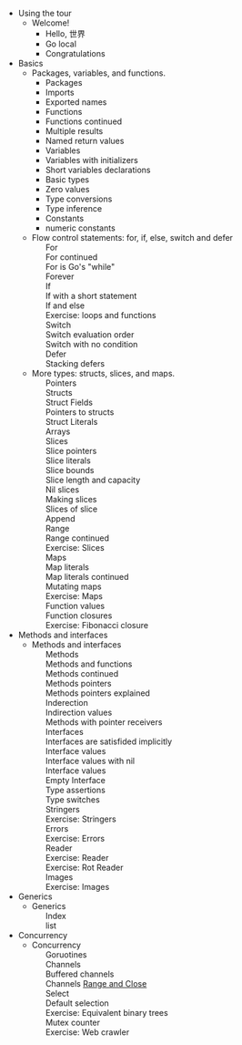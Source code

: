 <div>
    <ul>
        <li>
            <span>Using the tour</span>
            <ul>
                <li>
                    <span>Welcome!</span>
                    <ul>
                        <li >
                            <a id="home/src/github.com/gocoderpro/tour/_01_welcome/_01_hello" onclick="lessonOpen(this.id)">Hello, 世界</a>
                        </li>
						<li>
                            <a id="home/src/github.com/gocoderpro/tour/_01_welcome/_02_webassembly" onclick="lessonOpen(this.id)"  title="Complete the prior lesson to continue here">Go local</a>
                        </li>
						<li>
                            <a id="home/src/github.com/gocoderpro/tour/_01_welcome/_03_congratulations" onclick="lessonOpen(this.id)" class="greyedOut" title="Complete the prior lesson to continue here" lastLesson>Congratulations</a>
                        </li>
                    </ul>
                </li>
            </ul>
        </li><li ng-repeat="m in toc.modules" class="toc-module ng-scope" id="toc-m-basics">
            <span class="ng-binding">Basics</span>
            <ul>
                <li ng-repeat="l in m.lessons" class="toc-lesson ng-scope active" id="toc-l-basics" ng-class="{active: l==params.lessonId}">
                    <span ng-click="toggleLesson(l)" class="ng-binding">Packages, variables, and functions.</span>
                    <ul>
                        <li ng-repeat="p in m.lesson[l].Pages" class="toc-page ng-scope" ng-class="{active: l==params.lessonId &amp;&amp; $index+1==params.pageNumber}">
                            <a id="home/src/github.com/gocoderpro/tour/_02_basics/_01_packages" onclick="lessonOpen(this.id)">Packages</a>
                        </li><li ng-repeat="p in m.lesson[l].Pages" class="toc-page ng-scope" ng-class="{active: l==params.lessonId &amp;&amp; $index+1==params.pageNumber}">
                            <a id="home/src/github.com/gocoderpro/tour/_02_basics/_02_imports" onclick="lessonOpen(this.id)">Imports</a>
                        </li><li ng-repeat="p in m.lesson[l].Pages" class="toc-page ng-scope" ng-class="{active: l==params.lessonId &amp;&amp; $index+1==params.pageNumber}">
                            <a id="home/src/github.com/gocoderpro/tour/_02_basics/_03_exported-names" onclick="lessonOpen(this.id)">Exported names</a>
                        </li><li ng-repeat="p in m.lesson[l].Pages" class="toc-page ng-scope" ng-class="{active: l==params.lessonId &amp;&amp; $index+1==params.pageNumber}">
                            <a id="home/src/github.com/gocoderpro/tour/_02_basics/_04_functions" onclick="lessonOpen(this.id)">Functions</a>
                        </li><li ng-repeat="p in m.lesson[l].Pages" class="toc-page ng-scope" ng-class="{active: l==params.lessonId &amp;&amp; $index+1==params.pageNumber}">
                            <a id="home/src/github.com/gocoderpro/tour/_02_basics/_05_functions-continued" onclick="lessonOpen(this.id)">Functions continued</a>
                        </li><li ng-repeat="p in m.lesson[l].Pages" class="toc-page ng-scope" ng-class="{active: l==params.lessonId &amp;&amp; $index+1==params.pageNumber}">
                            <a id="home/src/github.com/gocoderpro/tour/_02_basics/_06_multiple-results" onclick="lessonOpen(this.id)">Multiple results</a>
                        </li><li ng-repeat="p in m.lesson[l].Pages" class="toc-page ng-scope" ng-class="{active: l==params.lessonId &amp;&amp; $index+1==params.pageNumber}">
                            <a id="home/src/github.com/gocoderpro/tour/_02_basics/_07_named-results" onclick="lessonOpen(this.id)">Named return values</a>
                        </li><li ng-repeat="p in m.lesson[l].Pages" class="toc-page ng-scope" ng-class="{active: l==params.lessonId &amp;&amp; $index+1==params.pageNumber}">
                            <a id="home/src/github.com/gocoderpro/tour/_02_basics/_08_variables" onclick="lessonOpen(this.id)">Variables</a>
                        </li><li ng-repeat="p in m.lesson[l].Pages" class="toc-page ng-scope" ng-class="{active: l==params.lessonId &amp;&amp; $index+1==params.pageNumber}">
                            <a id="home/src/github.com/gocoderpro/tour/_02_basics/_09_variables-with-initializers" onclick="lessonOpen(this.id)">Variables with initializers</a>
                        </li><li ng-repeat="p in m.lesson[l].Pages" class="toc-page ng-scope active" ng-class="{active: l==params.lessonId &amp;&amp; $index+1==params.pageNumber}">
                            <a id="home/src/github.com/gocoderpro/tour/_02_basics/_10_short-variable-declarations" onclick="lessonOpen(this.id)">Short variables declarations</a>
                        </li><li ng-repeat="p in m.lesson[l].Pages" class="toc-page ng-scope" ng-class="{active: l==params.lessonId &amp;&amp; $index+1==params.pageNumber}">
                            <a id="home/src/github.com/gocoderpro/tour/_02_basics/_11_basic-types" onclick="lessonOpen(this.id)">Basic types</a>
                        </li><li ng-repeat="p in m.lesson[l].Pages" class="toc-page ng-scope" ng-class="{active: l==params.lessonId &amp;&amp; $index+1==params.pageNumber}">
                            <a id="home/src/github.com/gocoderpro/tour/_02_basics/_12_zero" onclick="lessonOpen(this.id)">Zero values</a>
                        </li><li ng-repeat="p in m.lesson[l].Pages" class="toc-page ng-scope" ng-class="{active: l==params.lessonId &amp;&amp; $index+1==params.pageNumber}">
                            <a id="home/src/github.com/gocoderpro/tour/_02_basics/_13_type-conversions" onclick="lessonOpen(this.id)">Type conversions</a>
                        </li><li ng-repeat="p in m.lesson[l].Pages" class="toc-page ng-scope" ng-class="{active: l==params.lessonId &amp;&amp; $index+1==params.pageNumber}">
                            <a id="home/src/github.com/gocoderpro/tour/_02_basics/_14_type-inference" onclick="lessonOpen(this.id)">Type inference</a>
                        </li><li ng-repeat="p in m.lesson[l].Pages" class="toc-page ng-scope" ng-class="{active: l==params.lessonId &amp;&amp; $index+1==params.pageNumber}">
                            <a id="home/src/github.com/gocoderpro/tour/_02_basics/_15_constants" onclick="lessonOpen(this.id)">Constants</a>
                        </li><li ng-repeat="p in m.lesson[l].Pages" class="toc-page ng-scope" ng-class="{active: l==params.lessonId &amp;&amp; $index+1==params.pageNumber}">
                            <a id="home/src/github.com/gocoderpro/tour/_02_basics/_16_numeric-constants" onclick="lessonOpen(this.id)">numeric constants</a>
                        </li>
                    </ul>
                </li>
                <li ng-repeat="l in m.lessons" class="toc-lesson ng-scope" id="toc-l-flowcontrol" ng-class="{active: l==params.lessonId}">
                    <span ng-click="toggleLesson(l)" class="ng-binding">Flow control statements: for, if, else, switch and defer</span>
                    <ul>
                       <li ng-repeat="p in m.lesson[l].Pages" class="toc-page ng-scope" ng-class="{active: l==params.lessonId &amp;&amp; $index+1==params.pageNumber}" style="display: block;">
                            <a id="home/src/github.com/gocoderpro/tour/_03_flowcontrol/_01_for" onclick="lessonOpen(this.id)" class="greyedOut">For</a>
                        </li><li ng-repeat="p in m.lesson[l].Pages" class="toc-page ng-scope" ng-class="{active: l==params.lessonId &amp;&amp; $index+1==params.pageNumber}" style="display: block;">
                            <a id="home/src/github.com/gocoderpro/tour/_03_flowcontrol/_02_for-continued" onclick="lessonOpen(this.id)" class="greyedOut">For continued</a>
                        </li><li ng-repeat="p in m.lesson[l].Pages" class="toc-page ng-scope" ng-class="{active: l==params.lessonId &amp;&amp; $index+1==params.pageNumber}" style="display: block;">
                            <a id="home/src/github.com/gocoderpro/tour/_03_flowcontrol/_03_for-is-gos-while" onclick="lessonOpen(this.id)" class="greyedOut">For is Go's "while"</a>
                        </li><li ng-repeat="p in m.lesson[l].Pages" class="toc-page ng-scope" ng-class="{active: l==params.lessonId &amp;&amp; $index+1==params.pageNumber}" style="display: block;">
                            <a id="home/src/github.com/gocoderpro/tour/_03_flowcontrol/_04_forever" onclick="lessonOpen(this.id)" class="greyedOut">Forever</a>
                        </li><li ng-repeat="p in m.lesson[l].Pages" class="toc-page ng-scope" ng-class="{active: l==params.lessonId &amp;&amp; $index+1==params.pageNumber}" style="display: block;">
                            <a id="home/src/github.com/gocoderpro/tour/_03_flowcontrol/_05_if" onclick="lessonOpen(this.id)" class="greyedOut">If</a>
                        </li><li ng-repeat="p in m.lesson[l].Pages" class="toc-page ng-scope" ng-class="{active: l==params.lessonId &amp;&amp; $index+1==params.pageNumber}" style="display: block;">
                            <a id="home/src/github.com/gocoderpro/tour/_03_flowcontrol/_06_if-with-a-short-statement" onclick="lessonOpen(this.id)" class="greyedOut">If with a short statement</a>
                        </li><li ng-repeat="p in m.lesson[l].Pages" class="toc-page ng-scope" ng-class="{active: l==params.lessonId &amp;&amp; $index+1==params.pageNumber}" style="display: block;">
                            <a id="home/src/github.com/gocoderpro/tour/_03_flowcontrol/_07_if-and-else" onclick="lessonOpen(this.id)" class="greyedOut">If and else</a>
                        </li><li ng-repeat="p in m.lesson[l].Pages" class="toc-page ng-scope" ng-class="{active: l==params.lessonId &amp;&amp; $index+1==params.pageNumber}" style="display: block;">
                            <a id="home/src/github.com/gocoderpro/tour/_03_flowcontrol/_08_exercise-loops-and-functions" onclick="lessonOpen(this.id)" class="greyedOut">Exercise: loops and functions</a>
                        </li><li ng-repeat="p in m.lesson[l].Pages" class="toc-page ng-scope" ng-class="{active: l==params.lessonId &amp;&amp; $index+1==params.pageNumber}" style="display: block;">
                            <a id="home/src/github.com/gocoderpro/tour/_03_flowcontrol/_09_switch" onclick="lessonOpen(this.id)" class="greyedOut">Switch</a>
                        </li><li ng-repeat="p in m.lesson[l].Pages" class="toc-page ng-scope" ng-class="{active: l==params.lessonId &amp;&amp; $index+1==params.pageNumber}" style="display: block;">
                            <a id="home/src/github.com/gocoderpro/tour/_03_flowcontrol/_10_switch-evaluation-order" onclick="lessonOpen(this.id)" class="greyedOut">Switch evaluation order</a>
                        </li><li ng-repeat="p in m.lesson[l].Pages" class="toc-page ng-scope" ng-class="{active: l==params.lessonId &amp;&amp; $index+1==params.pageNumber}" style="display: block;">
                            <a id="home/src/github.com/gocoderpro/tour/_03_flowcontrol/_11_switch-with-no-condition" onclick="lessonOpen(this.id)" class="greyedOut">Switch with no condition</a>
                        </li><li ng-repeat="p in m.lesson[l].Pages" class="toc-page ng-scope" ng-class="{active: l==params.lessonId &amp;&amp; $index+1==params.pageNumber}" style="display: block;">
                            <a id="home/src/github.com/gocoderpro/tour/_03_flowcontrol/_12_defer" onclick="lessonOpen(this.id)" class="greyedOut">Defer</a>
                        </li><li ng-repeat="p in m.lesson[l].Pages" class="toc-page ng-scope" ng-class="{active: l==params.lessonId &amp;&amp; $index+1==params.pageNumber}" style="display: block;">
                            <a id="home/src/github.com/gocoderpro/tour/_03_flowcontrol/_13_defer-multi" onclick="lessonOpen(this.id)" class="greyedOut">Stacking defers</a>
                        </li>
                    </ul>
                </li>
                <li ng-repeat="l in m.lessons" class="toc-lesson ng-scope" id="toc-l-moretypes" ng-class="{active: l==params.lessonId}">
                    <span ng-click="toggleLesson(l)" class="ng-binding">More types: structs, slices, and maps.</span>
                    <ul>
                        <li ng-repeat="p in m.lesson[l].Pages" class="toc-page ng-scope" ng-class="{active: l==params.lessonId &amp;&amp; $index+1==params.pageNumber}" style="display: block;">
                            <a id="home/src/github.com/gocoderpro/tour/_04_moretypes/_01_pointers" onclick="lessonOpen(this.id)" class="greyedOut">Pointers</a>
                        </li><li ng-repeat="p in m.lesson[l].Pages" class="toc-page ng-scope" ng-class="{active: l==params.lessonId &amp;&amp; $index+1==params.pageNumber}" style="display: block;">
                            <a id="home/src/github.com/gocoderpro/tour/_04_moretypes/_02_structs" onclick="lessonOpen(this.id)" class="greyedOut">Structs</a>
                        </li><li ng-repeat="p in m.lesson[l].Pages" class="toc-page ng-scope" ng-class="{active: l==params.lessonId &amp;&amp; $index+1==params.pageNumber}" style="display: block;">
                            <a id="home/src/github.com/gocoderpro/tour/_04_moretypes/_03_struct-fields" onclick="lessonOpen(this.id)" class="greyedOut">Struct Fields</a>
                        </li><li ng-repeat="p in m.lesson[l].Pages" class="toc-page ng-scope" ng-class="{active: l==params.lessonId &amp;&amp; $index+1==params.pageNumber}" style="display: block;">
                            <a id="home/src/github.com/gocoderpro/tour/_04_moretypes/_04_struct-pointers" onclick="lessonOpen(this.id)" class="greyedOut">Pointers to structs</a>
                        </li><li ng-repeat="p in m.lesson[l].Pages" class="toc-page ng-scope" ng-class="{active: l==params.lessonId &amp;&amp; $index+1==params.pageNumber}" style="display: block;">
                            <a id="home/src/github.com/gocoderpro/tour/_04_moretypes/_05_struct-literals" onclick="lessonOpen(this.id)" class="greyedOut">Struct Literals</a>
                        </li><li ng-repeat="p in m.lesson[l].Pages" class="toc-page ng-scope" ng-class="{active: l==params.lessonId &amp;&amp; $index+1==params.pageNumber}" style="display: block;">
                            <a id="home/src/github.com/gocoderpro/tour/_04_moretypes/_06_arrays" onclick="lessonOpen(this.id)" class="greyedOut">Arrays</a>
                        </li><li ng-repeat="p in m.lesson[l].Pages" class="toc-page ng-scope" ng-class="{active: l==params.lessonId &amp;&amp; $index+1==params.pageNumber}" style="display: block;">
                            <a id="home/src/github.com/gocoderpro/tour/_04_moretypes/_07_slices" onclick="lessonOpen(this.id)" class="greyedOut">Slices</a>
                        </li><li ng-repeat="p in m.lesson[l].Pages" class="toc-page ng-scope" ng-class="{active: l==params.lessonId &amp;&amp; $index+1==params.pageNumber}" style="display: block;">
                            <a id="home/src/github.com/gocoderpro/tour/_04_moretypes/_08_slices-pointers" onclick="lessonOpen(this.id)" class="greyedOut">Slice pointers</a>
                        </li><li ng-repeat="p in m.lesson[l].Pages" class="toc-page ng-scope" ng-class="{active: l==params.lessonId &amp;&amp; $index+1==params.pageNumber}" style="display: block;">
                            <a id="home/src/github.com/gocoderpro/tour/_04_moretypes/_09_slice-literals" onclick="lessonOpen(this.id)" class="greyedOut">Slice literals</a>
                        </li><li ng-repeat="p in m.lesson[l].Pages" class="toc-page ng-scope" ng-class="{active: l==params.lessonId &amp;&amp; $index+1==params.pageNumber}" style="display: block;">
                            <a id="home/src/github.com/gocoderpro/tour/_04_moretypes/_10_slice-bounds" onclick="lessonOpen(this.id)" class="greyedOut">Slice bounds</a>
                        </li><li ng-repeat="p in m.lesson[l].Pages" class="toc-page ng-scope" ng-class="{active: l==params.lessonId &amp;&amp; $index+1==params.pageNumber}" style="display: block;">
                            <a id="home/src/github.com/gocoderpro/tour/_04_moretypes/_11_slice-len-cap" onclick="lessonOpen(this.id)" class="greyedOut">Slice length and capacity</a>
                        </li><li ng-repeat="p in m.lesson[l].Pages" class="toc-page ng-scope" ng-class="{active: l==params.lessonId &amp;&amp; $index+1==params.pageNumber}" style="display: block;">
                            <a id="home/src/github.com/gocoderpro/tour/_04_moretypes/_12_nil-slices" onclick="lessonOpen(this.id)" class="greyedOut">Nil slices</a>
                        </li><li ng-repeat="p in m.lesson[l].Pages" class="toc-page ng-scope" ng-class="{active: l==params.lessonId &amp;&amp; $index+1==params.pageNumber}" style="display: block;">
                            <a id="home/src/github.com/gocoderpro/tour/_04_moretypes/_013_making-slices" onclick="lessonOpen(this.id)" class="greyedOut">Making slices</a>
                        </li><li ng-repeat="p in m.lesson[l].Pages" class="toc-page ng-scope" ng-class="{active: l==params.lessonId &amp;&amp; $index+1==params.pageNumber}" style="display: block;">
                            <a id="home/src/github.com/gocoderpro/tour/_04_moretypes/_14_slices-of-slice" onclick="lessonOpen(this.id)" class="greyedOut">Slices of slice</a>
                        </li><li ng-repeat="p in m.lesson[l].Pages" class="toc-page ng-scope" ng-class="{active: l==params.lessonId &amp;&amp; $index+1==params.pageNumber}" style="display: block;">
                            <a id="home/src/github.com/gocoderpro/tour/_04_moretypes/_15_append" onclick="lessonOpen(this.id)" class="greyedOut">Append</a>
                        </li><li ng-repeat="p in m.lesson[l].Pages" class="toc-page ng-scope" ng-class="{active: l==params.lessonId &amp;&amp; $index+1==params.pageNumber}" style="display: block;">
                            <a id="home/src/github.com/gocoderpro/tour/_04_moretypes/_16_range" onclick="lessonOpen(this.id)" class="greyedOut">Range</a>
                        </li><li ng-repeat="p in m.lesson[l].Pages" class="toc-page ng-scope" ng-class="{active: l==params.lessonId &amp;&amp; $index+1==params.pageNumber}" style="display: block;">
                            <a id="home/src/github.com/gocoderpro/tour/_04_moretypes/_17_range-continued" onclick="lessonOpen(this.id)" class="greyedOut">Range continued</a>
                        </li><li ng-repeat="p in m.lesson[l].Pages" class="toc-page ng-scope" ng-class="{active: l==params.lessonId &amp;&amp; $index+1==params.pageNumber}" style="display: block;">
                            <a id="home/src/github.com/gocoderpro/tour/_04_moretypes/_18_exercise-slices" onclick="lessonOpen(this.id)" class="greyedOut">Exercise: Slices</a>
                        </li><li ng-repeat="p in m.lesson[l].Pages" class="toc-page ng-scope" ng-class="{active: l==params.lessonId &amp;&amp; $index+1==params.pageNumber}" style="display: block;">
                            <a id="home/src/github.com/gocoderpro/tour/_04_moretypes/_19_maps" onclick="lessonOpen(this.id)" class="greyedOut">Maps</a>
                        </li><li ng-repeat="p in m.lesson[l].Pages" class="toc-page ng-scope" ng-class="{active: l==params.lessonId &amp;&amp; $index+1==params.pageNumber}" style="display: block;">
                            <a id="home/src/github.com/gocoderpro/tour/_04_moretypes/_20_map-literals" onclick="lessonOpen(this.id)" class="greyedOut">Map literals</a>
                        </li><li ng-repeat="p in m.lesson[l].Pages" class="toc-page ng-scope" ng-class="{active: l==params.lessonId &amp;&amp; $index+1==params.pageNumber}" style="display: block;">
                            <a id="home/src/github.com/gocoderpro/tour/_04_moretypes/_21_map-literals-continued" onclick="lessonOpen(this.id)" class="greyedOut">Map literals continued</a>
                        </li><li ng-repeat="p in m.lesson[l].Pages" class="toc-page ng-scope" ng-class="{active: l==params.lessonId &amp;&amp; $index+1==params.pageNumber}" style="display: block;">
                            <a id="home/src/github.com/gocoderpro/tour/_04_moretypes/_22_mutating-maps" onclick="lessonOpen(this.id)" class="greyedOut">Mutating maps</a>
                        </li><li ng-repeat="p in m.lesson[l].Pages" class="toc-page ng-scope" ng-class="{active: l==params.lessonId &amp;&amp; $index+1==params.pageNumber}" style="display: block;">
                            <a id="home/src/github.com/gocoderpro/tour/_04_moretypes/_23_exercise-maps" onclick="lessonOpen(this.id)" class="greyedOut">Exercise: Maps</a>
                        </li><li ng-repeat="p in m.lesson[l].Pages" class="toc-page ng-scope" ng-class="{active: l==params.lessonId &amp;&amp; $index+1==params.pageNumber}" style="display: block;">
                            <a id="home/src/github.com/gocoderpro/tour/_04_moretypes/_24_function-values" onclick="lessonOpen(this.id)" class="greyedOut">Function values</a>
                        </li><li ng-repeat="p in m.lesson[l].Pages" class="toc-page ng-scope" ng-class="{active: l==params.lessonId &amp;&amp; $index+1==params.pageNumber}" style="display: block;">
                            <a id="home/src/github.com/gocoderpro/tour/_04_moretypes/_25_function closures" onclick="lessonOpen(this.id)" class="greyedOut">Function closures</a>
                        </li><li ng-repeat="p in m.lesson[l].Pages" class="toc-page ng-scope" ng-class="{active: l==params.lessonId &amp;&amp; $index+1==params.pageNumber}" style="display: block;">
                            <a id="home/src/github.com/gocoderpro/tour/_04_moretypes/_26_exercise-fibonacci-closure" onclick="lessonOpen(this.id)" class="greyedOut">Exercise: Fibonacci closure</a>
                        </li>
                    </ul>
                </li>
            </ul>
        </li><li ng-repeat="m in toc.modules" class="toc-module ng-scope" id="toc-m-methods">
            <span class="ng-binding">Methods and interfaces</span>
            <ul>
                <!-- ngRepeat: l in m.lessons --><li ng-repeat="l in m.lessons" class="toc-lesson ng-scope" id="toc-l-methods" ng-class="{active: l==params.lessonId}">
                    <span ng-click="toggleLesson(l)" class="ng-binding">Methods and interfaces</span>
                    <ul>
                        <li ng-repeat="p in m.lesson[l].Pages" class="toc-page ng-scope" ng-class="{active: l==params.lessonId &amp;&amp; $index+1==params.pageNumber}" style="display: block;">
                            <a id="home/src/github.com/gocoderpro/tour/_05_methods/_01_methods" onclick="lessonOpen(this.id)" class="greyedOut">Methods</a>
                        </li><li ng-repeat="p in m.lesson[l].Pages" class="toc-page ng-scope" ng-class="{active: l==params.lessonId &amp;&amp; $index+1==params.pageNumber}" style="display: block;">
                            <a id="home/src/github.com/gocoderpro/tour/_05_methods/_02_methods-funcs" onclick="lessonOpen(this.id)" class="greyedOut">Methods and functions</a>
                        </li><li ng-repeat="p in m.lesson[l].Pages" class="toc-page ng-scope" ng-class="{active: l==params.lessonId &amp;&amp; $index+1==params.pageNumber}" style="display: block;">
                            <a id="home/src/github.com/gocoderpro/tour/_05_methods/_03_methods-continued" onclick="lessonOpen(this.id)" class="greyedOut">Methods continued</a>
                        </li><li ng-repeat="p in m.lesson[l].Pages" class="toc-page ng-scope" ng-class="{active: l==params.lessonId &amp;&amp; $index+1==params.pageNumber}" style="display: block;">
                            <a id="home/src/github.com/gocoderpro/tour/_05_methods/_04_methods-pointers" onclick="lessonOpen(this.id)" class="greyedOut">Methods pointers</a>
                        </li><li ng-repeat="p in m.lesson[l].Pages" class="toc-page ng-scope" ng-class="{active: l==params.lessonId &amp;&amp; $index+1==params.pageNumber}" style="display: block;">
                            <a id="home/src/github.com/gocoderpro/tour/_05_methods/_05_methods-pointers-explained" onclick="lessonOpen(this.id)" class="greyedOut">Methods pointers explained</a>
                        </li><li ng-repeat="p in m.lesson[l].Pages" class="toc-page ng-scope" ng-class="{active: l==params.lessonId &amp;&amp; $index+1==params.pageNumber}" style="display: block;">
                            <a id="home/src/github.com/gocoderpro/tour/_05_methods/_06_indirection" onclick="lessonOpen(this.id)" class="greyedOut">Inderection</a>
                        </li><li ng-repeat="p in m.lesson[l].Pages" class="toc-page ng-scope" ng-class="{active: l==params.lessonId &amp;&amp; $index+1==params.pageNumber}" style="display: block;">
                            <a id="home/src/github.com/gocoderpro/tour/_05_methods/_07_indirection-values" onclick="lessonOpen(this.id)" class="greyedOut">Indirection values</a>
                        </li><li ng-repeat="p in m.lesson[l].Pages" class="toc-page ng-scope" ng-class="{active: l==params.lessonId &amp;&amp; $index+1==params.pageNumber}" style="display: block;">
                            <a id="home/src/github.com/gocoderpro/tour/_05_methods/_08_methods-with-pointer-receivers" onclick="lessonOpen(this.id)" class="greyedOut">Methods with pointer receivers</a>
                        </li><li ng-repeat="p in m.lesson[l].Pages" class="toc-page ng-scope" ng-class="{active: l==params.lessonId &amp;&amp; $index+1==params.pageNumber}" style="display: block;">
                            <a id="home/src/github.com/gocoderpro/tour/_05_methods/_09_interfaces" onclick="lessonOpen(this.id)" class="greyedOut">Interfaces</a>
                        </li><li ng-repeat="p in m.lesson[l].Pages" class="toc-page ng-scope" ng-class="{active: l==params.lessonId &amp;&amp; $index+1==params.pageNumber}" style="display: block;">
                            <a id="home/src/github.com/gocoderpro/tour/_05_methods/_10_interfaces-are-satisfied-implicitly" onclick="lessonOpen(this.id)" class="greyedOut">Interfaces are satisfided implicitly</a>
                        </li><li ng-repeat="p in m.lesson[l].Pages" class="toc-page ng-scope" ng-class="{active: l==params.lessonId &amp;&amp; $index+1==params.pageNumber}" style="display: block;">
                            <a id="home/src/github.com/gocoderpro/tour/_05_methods/_11_interface-values" onclick="lessonOpen(this.id)" class="greyedOut">Interface values</a>
                        </li><li ng-repeat="p in m.lesson[l].Pages" class="toc-page ng-scope" ng-class="{active: l==params.lessonId &amp;&amp; $index+1==params.pageNumber}" style="display: block;">
                            <a id="home/src/github.com/gocoderpro/tour/_05_methods/_12_interface-values-with-nil" onclick="lessonOpen(this.id)" class="greyedOut">Interface values with nil</a>
                        </li><li ng-repeat="p in m.lesson[l].Pages" class="toc-page ng-scope" ng-class="{active: l==params.lessonId &amp;&amp; $index+1==params.pageNumber}" style="display: block;">
                            <a id="home/src/github.com/gocoderpro/tour/_05_methods/_13_nil-interface-values" onclick="lessonOpen(this.id)" class="greyedOut">Interface values</a>
                        </li><li ng-repeat="p in m.lesson[l].Pages" class="toc-page ng-scope" ng-class="{active: l==params.lessonId &amp;&amp; $index+1==params.pageNumber}" style="display: block;">
                            <a id="home/src/github.com/gocoderpro/tour/_05_methods/_14_empty-interface" onclick="lessonOpen(this.id)" class="greyedOut">Empty Interface</a>
                        </li><li ng-repeat="p in m.lesson[l].Pages" class="toc-page ng-scope" ng-class="{active: l==params.lessonId &amp;&amp; $index+1==params.pageNumber}" style="display: block;">
                            <a id="home/src/github.com/gocoderpro/tour/_05_methods/_15_type-assertions" onclick="lessonOpen(this.id)" class="greyedOut">Type assertions</a>
                        </li><li ng-repeat="p in m.lesson[l].Pages" class="toc-page ng-scope" ng-class="{active: l==params.lessonId &amp;&amp; $index+1==params.pageNumber}" style="display: block;">
                            <a id="home/src/github.com/gocoderpro/tour/_05_methods/_16_type-switches" onclick="lessonOpen(this.id)" class="greyedOut">Type switches</a>
                        </li><li ng-repeat="p in m.lesson[l].Pages" class="toc-page ng-scope" ng-class="{active: l==params.lessonId &amp;&amp; $index+1==params.pageNumber}" style="display: block;">
                            <a id="home/src/github.com/gocoderpro/tour/_05_methods/_17_stringers" onclick="lessonOpen(this.id)" class="greyedOut">Stringers</a>
                        </li><li ng-repeat="p in m.lesson[l].Pages" class="toc-page ng-scope" ng-class="{active: l==params.lessonId &amp;&amp; $index+1==params.pageNumber}" style="display: block;">
                            <a id="home/src/github.com/gocoderpro/tour/_05_methods/_18_exercise-stringers" onclick="lessonOpen(this.id)" class="greyedOut">Exercise: Stringers</a>
                        </li><li ng-repeat="p in m.lesson[l].Pages" class="toc-page ng-scope" ng-class="{active: l==params.lessonId &amp;&amp; $index+1==params.pageNumber}" style="display: block;">
                            <a id="home/src/github.com/gocoderpro/tour/_05_methods/_19_errors" onclick="lessonOpen(this.id)" class="greyedOut">Errors</a>
                        </li><li ng-repeat="p in m.lesson[l].Pages" class="toc-page ng-scope" ng-class="{active: l==params.lessonId &amp;&amp; $index+1==params.pageNumber}" style="display: block;">
                            <a id="home/src/github.com/gocoderpro/tour/_05_methods/_20_exercise-errors" onclick="lessonOpen(this.id)" class="greyedOut">Exercise: Errors</a>
                        </li><li ng-repeat="p in m.lesson[l].Pages" class="toc-page ng-scope" ng-class="{active: l==params.lessonId &amp;&amp; $index+1==params.pageNumber}" style="display: block;">
                            <a id="home/src/github.com/gocoderpro/tour/_05_methods/_21_reader" onclick="lessonOpen(this.id)" class="greyedOut">Reader</a>
                        </li><li ng-repeat="p in m.lesson[l].Pages" class="toc-page ng-scope" ng-class="{active: l==params.lessonId &amp;&amp; $index+1==params.pageNumber}" style="display: block;">
                            <a id="home/src/github.com/gocoderpro/tour/_05_methods/_22_exercise-reader" onclick="lessonOpen(this.id)" class="greyedOut">Exercise: Reader</a>
                        </li><li ng-repeat="p in m.lesson[l].Pages" class="toc-page ng-scope" ng-class="{active: l==params.lessonId &amp;&amp; $index+1==params.pageNumber}" style="display: block;">
                            <a id="home/src/github.com/gocoderpro/tour/_05_methods/_23_exercise-rot-reader" onclick="lessonOpen(this.id)" class="greyedOut">Exercise: Rot Reader</a>
                        </li><li ng-repeat="p in m.lesson[l].Pages" class="toc-page ng-scope" ng-class="{active: l==params.lessonId &amp;&amp; $index+1==params.pageNumber}" style="display: block;">
                            <a id="home/src/github.com/gocoderpro/tour/_05_methods/_24_images" onclick="lessonOpen(this.id)" class="greyedOut">Images</a>
                        </li><li ng-repeat="p in m.lesson[l].Pages" class="toc-page ng-scope" ng-class="{active: l==params.lessonId &amp;&amp; $index+1==params.pageNumber}" style="display: block;">
                            <a id="home/src/github.com/gocoderpro/tour/_05_methods/_25_exercise-images" onclick="lessonOpen(this.id)" class="greyedOut">Exercise: Images</a>
                        </li>
                    </ul>
                </li>
            </ul>
        </li><li ng-repeat="m in toc.modules" class="toc-module ng-scope" id="toc-m-generics">
            <span class="ng-binding">Generics</span>
            <ul>
                <!-- ngRepeat: l in m.lessons --><li ng-repeat="l in m.lessons" class="toc-lesson ng-scope" id="toc-l-generics" ng-class="{active: l==params.lessonId}">
                    <span ng-click="toggleLesson(l)" class="ng-binding">Generics</span>
                    <ul>
                        <li ng-repeat="p in m.lesson[l].Pages" class="toc-page ng-scope" ng-class="{active: l==params.lessonId &amp;&amp; $index+1==params.pageNumber}" style="display: block;">
                            <a id="home/src/github.com/gocoderpro/tour/_06_generics/_01_index" onclick="lessonOpen(this.id)" class="greyedOut">Index</a>
                        </li><li ng-repeat="p in m.lesson[l].Pages" class="toc-page ng-scope" ng-class="{active: l==params.lessonId &amp;&amp; $index+1==params.pageNumber}" style="display: block;">
                            <a id="home/src/github.com/gocoderpro/tour/_06_generics/_02_list" onclick="lessonOpen(this.id)" class="greyedOut">list</a>
                        </li>
                    </ul>
                </li>
            </ul>
        </li><li ng-repeat="m in toc.modules" class="toc-module ng-scope" id="toc-m-concurrency">
            <span class="ng-binding">Concurrency</span>
            <ul>
                <!-- ngRepeat: l in m.lessons --><li ng-repeat="l in m.lessons" class="toc-lesson ng-scope" id="toc-l-concurrency" ng-class="{active: l==params.lessonId}">
                    <span ng-click="toggleLesson(l)" class="ng-binding">Concurrency</span>
                    <ul>
                        <li ng-repeat="p in m.lesson[l].Pages" class="toc-page ng-scope" ng-class="{active: l==params.lessonId &amp;&amp; $index+1==params.pageNumber}" style="display: block;">
                            <a id="home/src/github.com/gocoderpro/tour/_07_concurrency/_01_goroutines" onclick="lessonOpen(this.id)" class="greyedOut">Goruotines</a>
                        </li><li ng-repeat="p in m.lesson[l].Pages" class="toc-page ng-scope" ng-class="{active: l==params.lessonId &amp;&amp; $index+1==params.pageNumber}" style="display: block;">
                            <a id="home/src/github.com/gocoderpro/tour/_07_concurrency/_02_channels" onclick="lessonOpen(this.id)" class="greyedOut">Channels</a>
                        </li><li ng-repeat="p in m.lesson[l].Pages" class="toc-page ng-scope" ng-class="{active: l==params.lessonId &amp;&amp; $index+1==params.pageNumber}" style="display: block;">
                            <a id="home/src/github.com/gocoderpro/tour/_07_concurrency/_03_buffered-channels" onclick="lessonOpen(this.id)" class="greyedOut">Buffered channels</a>
                        </li><li ng-repeat="p in m.lesson[l].Pages" class="toc-page ng-scope" ng-class="{active: l==params.lessonId &amp;&amp; $index+1==params.pageNumber}" style="display: block;">
                            <a id="home/src/github.com/gocoderpro/tour/_07_concurrency/_04_range-and-close" onclick="lessonOpen(this.id)" class="greyedOut">Channels</a>
                            <a href="/concurrency/4" ng-click="hideTOC(true)" class="ng-binding">Range and Close</a>
                        </li><li ng-repeat="p in m.lesson[l].Pages" class="toc-page ng-scope" ng-class="{active: l==params.lessonId &amp;&amp; $index+1==params.pageNumber}" style="display: block;">
                            <a id="home/src/github.com/gocoderpro/tour/_07_concurrency/_05_select" onclick="lessonOpen(this.id)" class="greyedOut">Select</a>
                        </li><li ng-repeat="p in m.lesson[l].Pages" class="toc-page ng-scope" ng-class="{active: l==params.lessonId &amp;&amp; $index+1==params.pageNumber}" style="display: block;">
                            <a id="home/src/github.com/gocoderpro/tour/_07_concurrency/_06_default-selection" onclick="lessonOpen(this.id)" class="greyedOut">Default selection</a>
                        </li><li ng-repeat="p in m.lesson[l].Pages" class="toc-page ng-scope" ng-class="{active: l==params.lessonId &amp;&amp; $index+1==params.pageNumber}" style="display: block;">
                            <a id="home/src/github.com/gocoderpro/tour/_07_concurrency/_07_exercise-equivalent-binary-trees" onclick="lessonOpen(this.id)" class="greyedOut">Exercise: Equivalent binary trees</a>
                        </li><li ng-repeat="p in m.lesson[l].Pages" class="toc-page ng-scope" ng-class="{active: l==params.lessonId &amp;&amp; $index+1==params.pageNumber}" style="display: block;">
                            <a id="home/src/github.com/gocoderpro/tour/_07_concurrency/_08_mutex-counter" onclick="lessonOpen(this.id)" class="greyedOut">Mutex counter</a>
                        </li><li ng-repeat="p in m.lesson[l].Pages" class="toc-page ng-scope" ng-class="{active: l==params.lessonId &amp;&amp; $index+1==params.pageNumber}" style="display: block;">
                            <a id="home/src/github.com/gocoderpro/tour/_07_concurrency/_09_exercise-web-crawler" onclick="lessonOpen(this.id)" class="greyedOut">Exercise: Web crawler</a>
                        </li>
                    </ul>
                </li>
            </ul>
        </li>
    </ul>
    <div class="click-catcher" ng-click="hideTOC(false)"></div>
</div>
<br><br><br><br><br>
